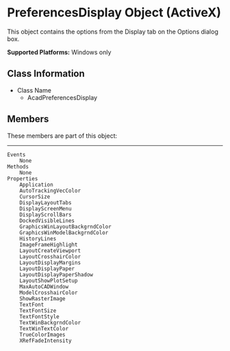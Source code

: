 # PreferencesDisplay Object (ActiveX)
This object contains the options from the Display tab on the Options dialog box.

**Supported Platforms:** Windows only

## Class Information
- Class Name
  - AcadPreferencesDisplay
## Members
These members are part of this object:
***
    Events
        None
    Methods
        None
    Properties
        Application
        AutoTrackingVecColor
        CursorSize
        DisplayLayoutTabs
        DisplayScreenMenu
        DisplayScrollBars
        DockedVisibleLines
        GraphicsWinLayoutBackgrndColor
        GraphicsWinModelBackgrndColor
        HistoryLines
        ImageFrameHighlight
        LayoutCreateViewport
        LayoutCrosshairColor
        LayoutDisplayMargins
        LayoutDisplayPaper
        LayoutDisplayPaperShadow
        LayoutShowPlotSetup
        MaxAutoCADWindow
        ModelCrosshairColor
        ShowRasterImage
        TextFont
        TextFontSize
        TextFontStyle
        TextWinBackgrndColor
        TextWinTextColor
        TrueColorImages
        XRefFadeIntensity